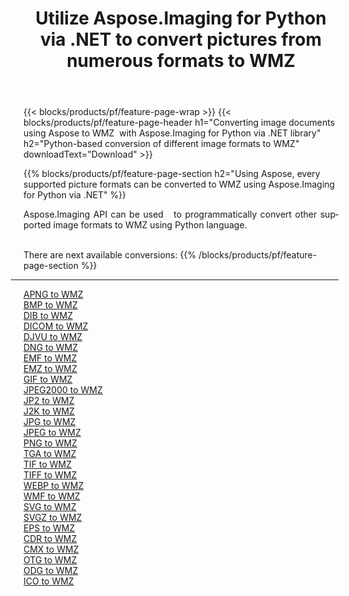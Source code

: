 ﻿---
title: Utilize Aspose.Imaging for Python via .NET to convert pictures from numerous formats to WMZ 
weight: 3920
url: /python-net/conversion/to/wmz 
lang: en
langdirlevel: 2
locales: zh-hans,ja,it,ru,de,es,fr,nl,id,lt,pl,pt,vi,tr,ko,zh-hant,ar,hi,th,sv,cs,uk,he
description: You can use Aspose.Imaging for Python via .NET library to convert from a variety of formats to WMZ
---

{{< blocks/products/pf/feature-page-wrap >}}
{{< blocks/products/pf/feature-page-header h1="Converting image documents using Aspose to WMZ  with Aspose.Imaging for Python via .NET library" h2="Python-based conversion of different image formats to WMZ" downloadText="Download" >}}


{{% blocks/products/pf/feature-page-section  h2="Using Aspose, every supported picture formats can be converted to WMZ using Aspose.Imaging for Python via .NET" %}}
<p align=justify>Aspose.Imaging API can be used   to programmatically convert other supported image formats to WMZ using Python language.</p>
<br/>
There are next available conversions:
{{% /blocks/products/pf/feature-page-section %}}
<div class="container-fluid productfamilypage bg-gray">
    <div class="convertypes bg-gray agp-content section">
        <div class="container">
		<hr style="margin-left:-20px;"/>
		<div class="row other-converters">
		    <div class='col-md-2 other-converter remove-lp remove-rp'><a href="/imaging/python-net/conversion/apng-to-wmz" >APNG to WMZ</a></div>
<div class='col-md-2 other-converter remove-lp remove-rp'><a href="/imaging/python-net/conversion/bmp-to-wmz" >BMP to WMZ</a></div>
<div class='col-md-2 other-converter remove-lp remove-rp'><a href="/imaging/python-net/conversion/dib-to-wmz" >DIB to WMZ</a></div>
<div class='col-md-2 other-converter remove-lp remove-rp'><a href="/imaging/python-net/conversion/dicom-to-wmz" >DICOM to WMZ</a></div>
<div class='col-md-2 other-converter remove-lp remove-rp'><a href="/imaging/python-net/conversion/djvu-to-wmz" >DJVU to WMZ</a></div>
<div class='col-md-2 other-converter remove-lp remove-rp'><a href="/imaging/python-net/conversion/dng-to-wmz" >DNG to WMZ</a></div>
<div class='col-md-2 other-converter remove-lp remove-rp'><a href="/imaging/python-net/conversion/emf-to-wmz" >EMF to WMZ</a></div>
<div class='col-md-2 other-converter remove-lp remove-rp'><a href="/imaging/python-net/conversion/emz-to-wmz" >EMZ to WMZ</a></div>
<div class='col-md-2 other-converter remove-lp remove-rp'><a href="/imaging/python-net/conversion/gif-to-wmz" >GIF to WMZ</a></div>
<div class='col-md-2 other-converter remove-lp remove-rp'><a href="/imaging/python-net/conversion/jpeg2000-to-wmz" >JPEG2000 to WMZ</a></div>
<div class='col-md-2 other-converter remove-lp remove-rp'><a href="/imaging/python-net/conversion/jp2-to-wmz" >JP2 to WMZ</a></div>
<div class='col-md-2 other-converter remove-lp remove-rp'><a href="/imaging/python-net/conversion/j2k-to-wmz" >J2K to WMZ</a></div>
<div class='col-md-2 other-converter remove-lp remove-rp'><a href="/imaging/python-net/conversion/jpg-to-wmz" >JPG to WMZ</a></div>
<div class='col-md-2 other-converter remove-lp remove-rp'><a href="/imaging/python-net/conversion/jpeg-to-wmz" >JPEG to WMZ</a></div>
<div class='col-md-2 other-converter remove-lp remove-rp'><a href="/imaging/python-net/conversion/png-to-wmz" >PNG to WMZ</a></div>
<div class='col-md-2 other-converter remove-lp remove-rp'><a href="/imaging/python-net/conversion/tga-to-wmz" >TGA to WMZ</a></div>
<div class='col-md-2 other-converter remove-lp remove-rp'><a href="/imaging/python-net/conversion/tif-to-wmz" >TIF to WMZ</a></div>
<div class='col-md-2 other-converter remove-lp remove-rp'><a href="/imaging/python-net/conversion/tiff-to-wmz" >TIFF to WMZ</a></div>
<div class='col-md-2 other-converter remove-lp remove-rp'><a href="/imaging/python-net/conversion/webp-to-wmz" >WEBP to WMZ</a></div>
<div class='col-md-2 other-converter remove-lp remove-rp'><a href="/imaging/python-net/conversion/wmf-to-wmz" >WMF to WMZ</a></div>
<div class='col-md-2 other-converter remove-lp remove-rp'><a href="/imaging/python-net/conversion/svg-to-wmz" >SVG to WMZ</a></div>
<div class='col-md-2 other-converter remove-lp remove-rp'><a href="/imaging/python-net/conversion/svgz-to-wmz" >SVGZ to WMZ</a></div>
<div class='col-md-2 other-converter remove-lp remove-rp'><a href="/imaging/python-net/conversion/eps-to-wmz" >EPS to WMZ</a></div>
<div class='col-md-2 other-converter remove-lp remove-rp'><a href="/imaging/python-net/conversion/cdr-to-wmz" >CDR to WMZ</a></div>
<div class='col-md-2 other-converter remove-lp remove-rp'><a href="/imaging/python-net/conversion/cmx-to-wmz" >CMX to WMZ</a></div>
<div class='col-md-2 other-converter remove-lp remove-rp'><a href="/imaging/python-net/conversion/otg-to-wmz" >OTG to WMZ</a></div>
<div class='col-md-2 other-converter remove-lp remove-rp'><a href="/imaging/python-net/conversion/odg-to-wmz" >ODG to WMZ</a></div>
<div class='col-md-2 other-converter remove-lp remove-rp'><a href="/imaging/python-net/conversion/ico-to-wmz" >ICO to WMZ</a></div>
                </div>
        </div>
    </div>
</div>
<br/>

